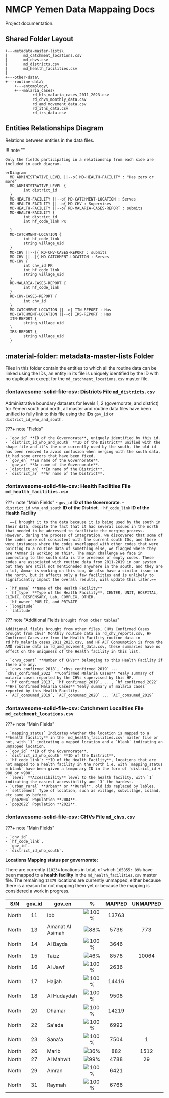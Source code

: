 # NMCP Yemen Data Mappaing Docs

Project documentation.

## Shared Folder Layout

    +---metadata-master-lists\
    |       md_catchment_locations.csv
    |       md_chvs.csv
    |       md_districts.csv
    |       md_health_facilities.csv
    |
    +---other-data\
    +---routine-data\
        +---entomology\
        +---malaria_cases\
                rd_hfs_malaria_cases_2011_2023.csv
                rd_chvs_monthly_data.csv
                rd_amd_movement_data.csv
                rd_itns_data.csv
                rd_irs_data.csv

## Entities Relationships Diagram

Relations between entities in the data files.

!!! note ""

    Only the fields participating in a relationship from each side are included in each diagram.

```mermaid
erDiagram
  MD_ADMINISTRATIVE_LEVEL ||--o{ MD-HEALTH-FACILITY : "Has zero or more"
  MD_ADMINISTRATIVE_LEVEL {
        int district_id
  }
  MD-HEALTH-FACILITY ||--o{ MD-CATCHMENT-LOCATION : Serves
  MD-HEALTH-FACILITY ||--o{ MD-CHV : Supervises
  MD-HEALTH-FACILITY ||--o{ RD-MALARIA-CASES-REPORT : submits
  MD-HEALTH-FACILITY {
        int district_id
        int hf_code_link PK

  }
  MD-CATCHMENT-LOCATION {
        int hf_code_link
        string village_uid
  }
  MD-CHV ||--|{ RD-CHV-CASES-REPORT : submits
  MD-CHV ||--|{ MD-CATCHMENT-LOCATION : Serves
  MD-CHV {
        int chv_id PK
        int hf_code_link
        string village_uid
  }
  RD-MALARIA-CASES-REPORT {
        int hf_code_link
  }
  RD-CHV-CASES-REPORT {
        int chv_id
  }
  MD-CATCHMENT-LOCATION ||--o{ ITN-REPORT : Has
  MD-CATCHMENT-LOCATION ||--o{ IRS-REPORT : Has
  ITN-REPORT {
        string village_uid
  }
  IRS-REPORT {
        string village_uid
  }
```

## :material-folder: metadata-master-lists Folder

Files in this folder contain the entities to which all the routine data can be linked using the IDs, an entity in its file is uniquely identified by the ID with no duplication except for the `md_catchment_locations.csv` master file.

### :fontawesome-solid-file-csv: Districts File `md_districts.csv`

Administrative boundary datasets for levels 1, 2 (governorate, and district) for Yemen south and north, all master and routine data files have been unified to fully link to this file using the IDs `gov_id` or `district_id_who_and_south`.

???+ note "Fields"

    - `gov_id` **ID of the Governorate**, uniquely identified by this id.
    - `district_id_who_and_south` **ID of the District** unified with the shape file and it's the one currently used by the south, the old id has been removed to avoid confusion when merging with the south data, it had some errors that have been fixed.
    - `gov_en` **En name of the Governorate**.
    - `gov_ar` **Ar name of the Governorate**.
    - `district_en` **En name of the District**.
    - `district_ar` **Ar name of the District**.

### :fontawesome-solid-file-csv: Health Facilities File `md_health_facilities.csv`

???+ note "Main Fields"
    - `gov_id` **ID of the Governorate**.
    - `district_id_who_and_south` **ID of the District**.
    - `hf_code_link` **ID of the Health Facility**

      ==I brought it to the data because it is being used by the south in their data, despite the fact that it had several issues in the north that needed to be addressed to facilitate the merging process. However, during the process of integration, we discovered that some of the codes were not consistent with the current south IDs, and there were instances where the codes overlapped with other codes that were pointing to a routine data of something else, we flagged where they are *Ammar is working on this*. The main challenge we face in connecting to the south data is the presence of empty codes. These codes are associated with routine data from 2011-2019 in our system but they are still not mentioneded anywhere in the south, and they are a lot, Ammar is working on this too, We also have a similar issue in the north, but it affects only a few facilities and is unlikely to significantly impact the overall results, will update this later.==

    - `hf_name` **Name of the Health Facility**
    - `hf_type` **Type of the Health Facility**, CENTER, UNIT, HOSPITAL, CLINIC, DISPENSARY, Lab, COMPLEX, OTHER.
    - `hf_owner` PUBLIC, and PRIVATE
    - `longitude`
    - `latitude`

??? note "Additional Fields `brought from other tables`"

    Additional fields brought from other files, CHVs Confirmed Cases brought from Chvs' Monthly routine data in rd_chv_reports.csv, HF Confirmed Cases are from the Health Facility routine data in rd_hfs_malaria_cases_2011_2023.csv, and HF ACT Consumption is from the AMD routine data in rd_amd_movement_data.csv, these summaries have no effect on the uniquness of the Health facility in this list.

    - `chvs_count` **Number of CHVs** belonging to this Health Facility if there are any.
    - `chvs_confirmed_2018`, `chvs_confirmed_2019` ... `chvs_confirmed_2022` **Confirmed Malaria Cases** Yealy summary of malaria cases reported by the CHVs supervised by this HF.
    - `hf_confirmed_2013`, `hf_confirmed_2019`, ..., `hf_confirmed_2022` **HFs Confirmed Malaria Cases** Yealy summary of malaria cases reported by this Health Facility.
    - `ACT_consumed_2019`, `ACT_consumed_2020` ... `ACT_consumed_2019`

### :fontawesome-solid-file-csv: Catchment Localities File `md_catchment_locations.csv`

???+ note "Main Fields"

    - `mapping_status` Indicates whether the location is mapped to a **health facility** in the `md_health_facilities.csv` master file or not, with `1` indicating a mapped location and a `blank` indicating an unmapped location.
    - `gov_id` **ID of the Governorate**.
    - `district_id_who_south` **ID of the District**.
    - `hf_code_link`: **ID of the Health Facility**, locations that are not mapped to a health facility in the north i.e. with `mapping_status = blank` have been given a temporary ID in the form of `district_id + 900 or >900`.
    - `level` **Accessibility** level to the health facility, with `1` indicating the easiest accessibility and `3` the hardest.
    - `urban_rural` **Urban** or **Rural**, old ids replaced by lables.
    - `settlement` Type of location, such as village, subvillage, island, etc same as before.
    - `pop2004` Population **2004**.
    - `pop2022` Population **2022**.

### :fontawesome-solid-file-csv: CHVs File `md_chvs.csv`

???+ note "Main Fields"

    - `chv_id`.
    - `hf_code_link`.
    - `gov_id`.
    - `district_id_who_south`.

**Locations Mapping status per governorate:**

There are currently `118234` locations in total, of which `105855: 89%` have been mapped to a **health facility** in the `md_health_facilities.csv` master file. The remaining `12379` locations are currently unmapped, either because there is a reason for not mapping them yet or because the mapping is considered a work in progress.

| S/N   | gov_id | gov_en           |                   %                    | MAPPED | UNMAPPED |
| ----- | :----: | ---------------- | :------------------------------------: | :----: | :------: |
| North |   11   | Ibb              | ![100%](https://geps.dev/progress/100) | 13763  |          |
| North |   13   | Amanat Al Asimah |  ![88%](https://geps.dev/progress/88)  |  5736  |   773    |
| North |   14   | Al Bayda         | ![100%](https://geps.dev/progress/100) |  3646  |          |
| North |   15   | Taizz            |  ![46%](https://geps.dev/progress/46)  |  8578  |  10064   |
| North |   16   | Al Jawf          | ![100%](https://geps.dev/progress/100) |  2636  |          |
| North |   17   | Hajjah           | ![100%](https://geps.dev/progress/100) | 14416  |          |
| North |   18   | Al Hudaydah      | ![100%](https://geps.dev/progress/100) |  9508  |          |
| North |   20   | Dhamar           | ![100%](https://geps.dev/progress/100) | 14219  |          |
| North |   22   | Sa'ada           | ![100%](https://geps.dev/progress/100) |  6992  |          |
| North |   23   | Sana'a           | ![100%](https://geps.dev/progress/100) |  7504  |    1     |
| North |   26   | Marib            |  ![36%](https://geps.dev/progress/36)  |  882   |   1512   |
| North |   27   | Al Mahwit        |  ![99%](https://geps.dev/progress/99)  |  4788  |    29    |
| North |   29   | Amran            | ![100%](https://geps.dev/progress/100) |  6421  |          |
| North |   31   | Raymah           | ![100%](https://geps.dev/progress/100) |  6766  |          |
